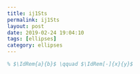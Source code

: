 ```yaml
---
title: ij1Sts
permalink: ij1Sts
layout: post
date: 2019-02-24 19:04:10
tags: [ellipses]
category: ellipses
---
```


```latex
% $\IdRem{a}{b}$ \qquad $\IdRem[-]{x}{y}$
```